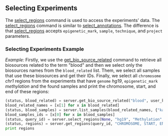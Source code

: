 ## Selecting Experiments

The [select_regions](http://deepblue.mpi-inf.mpg.de/api.html#api-select_regions) command is used to access the experiments' data.
The [select_regions](http://deepblue.mpi-inf.mpg.de/api.html#api-select_regions) command is similar to [select_annotations](http://deepblue.mpi-inf.mpg.de/api.html#api-select_annotations). The difference is that [select_regions](http://deepblue.mpi-inf.mpg.de/api.html#api-select_regions) accepts ```epigenetic_mark```, ```sample```, ```technique```, and ```project``` parameters.


### Selecting Experiments Example


*Example:*
Firstly, we use the [get_bio_source_related](http://deepblue.mpi-inf.mpg.de/api.html#api-get_bio_source_related) command to retrieve all biosources related to the term "blood" and then we select only the biosources names from the ```blood_related``` list.
Them, we select all samples that use these biosources and get their IDs.
Finally, we select all ```chromosome``` *chr1* regions from the experiments that have ```genome``` *hg19*, ```epigenetic_mark``` *methylation* and the found samples and print the chromosome, start, and end of these regions:

```python
(status, blood_related) = server.get_bio_source_related("blood", user_key)
blood_related_names = [x[1] for x in blood_related]
(status, blood_samples) = server.list_samples(blood_related_names, {"karyotype":"cancer"}, user_key)
blood_samples_ids = [x[0] for x in blood_samples]
(status, query_id) = server.select_regions(None, "hg19", "Methylation", blood_samples_ids, None, None, "chr1", None, None, user_key)
(status, regions) = server.get_regions(query_id, "CHROMOSOME, START, END", user_key)
print regions
```